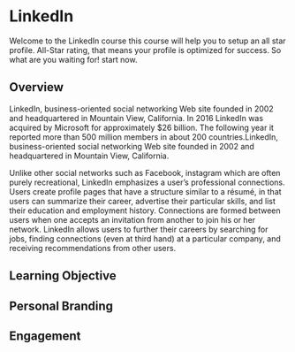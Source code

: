 # LinkedIn
Welcome to the LinkedIn course this course will help you to setup an all star profile.
All-Star rating, that means your profile is optimized for success. So what are you waiting for! start now.
## Overview
LinkedIn, business-oriented social networking Web site founded in 2002 and headquartered in Mountain View, California. In 2016 LinkedIn was acquired by Microsoft for approximately $26 billion. The following year it reported more than 500 million members in about 200 countries.LinkedIn, business-oriented social networking Web site founded in 2002 and headquartered in Mountain View, California. 

Unlike other social networks such as Facebook, instagram which are often purely recreational, LinkedIn emphasizes a user’s professional connections. Users create profile pages that have a structure similar to a résumé, in that users can summarize their career, advertise their particular skills, and list their education and employment history. Connections are formed between users when one accepts an invitation from another to join his or her network. LinkedIn allows users to further their careers by searching for jobs, finding connections (even at third hand) at a particular company, and receiving recommendations from other users. 

## Learning Objective

## Personal Branding

## Engagement